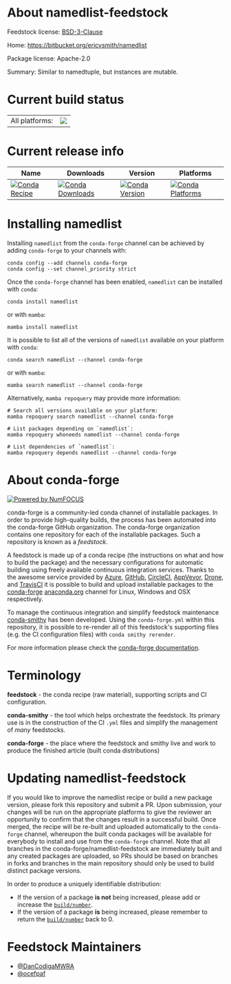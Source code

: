 About namedlist-feedstock
=========================

Feedstock license: [BSD-3-Clause](https://github.com/conda-forge/namedlist-feedstock/blob/main/LICENSE.txt)

Home: https://bitbucket.org/ericvsmith/namedlist

Package license: Apache-2.0

Summary: Similar to namedtuple, but instances are mutable.

Current build status
====================


<table><tr><td>All platforms:</td>
    <td>
      <a href="https://dev.azure.com/conda-forge/feedstock-builds/_build/latest?definitionId=660&branchName=main">
        <img src="https://dev.azure.com/conda-forge/feedstock-builds/_apis/build/status/namedlist-feedstock?branchName=main">
      </a>
    </td>
  </tr>
</table>

Current release info
====================

| Name | Downloads | Version | Platforms |
| --- | --- | --- | --- |
| [![Conda Recipe](https://img.shields.io/badge/recipe-namedlist-green.svg)](https://anaconda.org/conda-forge/namedlist) | [![Conda Downloads](https://img.shields.io/conda/dn/conda-forge/namedlist.svg)](https://anaconda.org/conda-forge/namedlist) | [![Conda Version](https://img.shields.io/conda/vn/conda-forge/namedlist.svg)](https://anaconda.org/conda-forge/namedlist) | [![Conda Platforms](https://img.shields.io/conda/pn/conda-forge/namedlist.svg)](https://anaconda.org/conda-forge/namedlist) |

Installing namedlist
====================

Installing `namedlist` from the `conda-forge` channel can be achieved by adding `conda-forge` to your channels with:

```
conda config --add channels conda-forge
conda config --set channel_priority strict
```

Once the `conda-forge` channel has been enabled, `namedlist` can be installed with `conda`:

```
conda install namedlist
```

or with `mamba`:

```
mamba install namedlist
```

It is possible to list all of the versions of `namedlist` available on your platform with `conda`:

```
conda search namedlist --channel conda-forge
```

or with `mamba`:

```
mamba search namedlist --channel conda-forge
```

Alternatively, `mamba repoquery` may provide more information:

```
# Search all versions available on your platform:
mamba repoquery search namedlist --channel conda-forge

# List packages depending on `namedlist`:
mamba repoquery whoneeds namedlist --channel conda-forge

# List dependencies of `namedlist`:
mamba repoquery depends namedlist --channel conda-forge
```


About conda-forge
=================

[![Powered by
NumFOCUS](https://img.shields.io/badge/powered%20by-NumFOCUS-orange.svg?style=flat&colorA=E1523D&colorB=007D8A)](https://numfocus.org)

conda-forge is a community-led conda channel of installable packages.
In order to provide high-quality builds, the process has been automated into the
conda-forge GitHub organization. The conda-forge organization contains one repository
for each of the installable packages. Such a repository is known as a *feedstock*.

A feedstock is made up of a conda recipe (the instructions on what and how to build
the package) and the necessary configurations for automatic building using freely
available continuous integration services. Thanks to the awesome service provided by
[Azure](https://azure.microsoft.com/en-us/services/devops/), [GitHub](https://github.com/),
[CircleCI](https://circleci.com/), [AppVeyor](https://www.appveyor.com/),
[Drone](https://cloud.drone.io/welcome), and [TravisCI](https://travis-ci.com/)
it is possible to build and upload installable packages to the
[conda-forge](https://anaconda.org/conda-forge) [anaconda.org](https://anaconda.org/)
channel for Linux, Windows and OSX respectively.

To manage the continuous integration and simplify feedstock maintenance
[conda-smithy](https://github.com/conda-forge/conda-smithy) has been developed.
Using the ``conda-forge.yml`` within this repository, it is possible to re-render all of
this feedstock's supporting files (e.g. the CI configuration files) with ``conda smithy rerender``.

For more information please check the [conda-forge documentation](https://conda-forge.org/docs/).

Terminology
===========

**feedstock** - the conda recipe (raw material), supporting scripts and CI configuration.

**conda-smithy** - the tool which helps orchestrate the feedstock.
                   Its primary use is in the construction of the CI ``.yml`` files
                   and simplify the management of *many* feedstocks.

**conda-forge** - the place where the feedstock and smithy live and work to
                  produce the finished article (built conda distributions)


Updating namedlist-feedstock
============================

If you would like to improve the namedlist recipe or build a new
package version, please fork this repository and submit a PR. Upon submission,
your changes will be run on the appropriate platforms to give the reviewer an
opportunity to confirm that the changes result in a successful build. Once
merged, the recipe will be re-built and uploaded automatically to the
`conda-forge` channel, whereupon the built conda packages will be available for
everybody to install and use from the `conda-forge` channel.
Note that all branches in the conda-forge/namedlist-feedstock are
immediately built and any created packages are uploaded, so PRs should be based
on branches in forks and branches in the main repository should only be used to
build distinct package versions.

In order to produce a uniquely identifiable distribution:
 * If the version of a package **is not** being increased, please add or increase
   the [``build/number``](https://docs.conda.io/projects/conda-build/en/latest/resources/define-metadata.html#build-number-and-string).
 * If the version of a package **is** being increased, please remember to return
   the [``build/number``](https://docs.conda.io/projects/conda-build/en/latest/resources/define-metadata.html#build-number-and-string)
   back to 0.

Feedstock Maintainers
=====================

* [@DanCodigaMWRA](https://github.com/DanCodigaMWRA/)
* [@ocefpaf](https://github.com/ocefpaf/)

